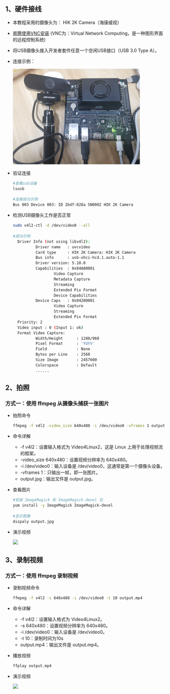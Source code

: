 ﻿## 1、硬件接线

- 本教程采用的摄像头为： HIK 2K Camera（海康威视）<br>

- [昇腾使用VNC安装](https://www.hiascend.com/document/detail/zh/Atlas200IDKA2DeveloperKit/23.0.RC2/Hardware%20Interfaces/hiug/hiug_0060.html) (VNC为：Virtual Network Computing，是一种图形界面的远程控制系统)

- 将USB摄像头接入开发者套件任意一个空闲USB接口（USB 3.0 Type A）。

- 连接示例：

    <img src="../../img/camera.jpg" width ="400">

- 验证连接

  ```bash
  #查看usb设备
  lsusb

  #连接成功示例
  Bus 003 Device 003: ID 2bdf:028a SN0002 HIK 2K Camera
  ```

- 检测USB摄像头工作是否正常

  ```bash
  sudo v4l2-ctl -d /dev/video0 --all

  #成功示例
    Driver Info (not using libv4l2):
            Driver name   : uvcvideo
            Card type     : HIK 2K Camera: HIK 2K Camera
            Bus info      : usb-xhci-hcd.1.auto-1.1
            Driver version: 5.10.0
            Capabilities  : 0x84A00001
                    Video Capture
                    Metadata Capture
                    Streaming
                    Extended Pix Format
                    Device Capabilities
            Device Caps   : 0x04200001
                    Video Capture
                    Streaming
                    Extended Pix Format
    Priority: 2
    Video input : 0 (Input 1: ok)
    Format Video Capture:
            Width/Height      : 1280/960
            Pixel Format      : 'YUYV'
            Field             : None
            Bytes per Line    : 2560
            Size Image        : 2457600
            Colorspace        : Default
            ......
  ```

## 2、拍照

### 方式一：使用 ffmpeg 从摄像头捕获一张图片

- 拍照命令

    ```bash
    ffmpeg -f v4l2 -video_size 640x480 -i /dev/video0 -vframes 1 output.jpg
    ```

- 命令详解

    - -f v4l2：设置输入格式为 Video4Linux2，这是 Linux 上用于处理视频流的框架。
    - -video_size 640x480：设置视频分辨率为 640x480。
    - -i /dev/video0：输入设备是 /dev/video0，这通常是第一个摄像头设备。
    - -vframes 1：只输出一帧，即一张图片。
    - output.jpg：输出文件是 output.jpg。

- 查看图片

    ```bash
    #安装 ImageMagick 和 ImageMagick-devel 包
    yum install -y ImageMagick ImageMagick-devel

    #显示图像
    dispaly output.jpg
    ```

- 演示视频

  ![](../../img/take_photo.gif)

## 3、录制视频

### 方式一：使用 ffmpeg 录制视频

- 录制视频命令

    ```bash
    ffmpeg -f v4l2 -s 640x480 -i /dev/video0 -t 10 output.mp4
    ```

- 命令详解
    - -f v4l2：设置输入格式为 Video4Linux2。
    - -s 640x480：设置视频分辨率为 640x480。
    - -i /dev/video0：输入设备是 /dev/video0。
    - -t 10：录制时间为10s
    - output.mp4：输出文件是 output.mp4。

- 播放视频

    ```bash
    ffplay output.mp4
    ```

- 演示视频

    ![](../../img/take_video.gif)



